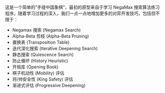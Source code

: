 这是一个简单的“手搓中国象棋”，最初的原型来自于学习 NegaMax 搜索算法练习程序。随着学习过程的深入，我们一点一点地增加更多的对弈开发技巧，包括但不限于：

* Negamax 搜索 (Negamax Search)
* Alpha-Beta 剪枝 (Alpha-Beta Pruning)
* 置换表 (Transposition Table)
* 迭代深化搜索 (Iterative Deepening Search)
* 静态搜索 (Quiescence Search)
* 防止循环 (History Heuristic)
* 开局库 (Opening Book)
* 棋子机动性 (Mobility) 评估
* 将/帅安全性 (King Safety) 评估
* 渐进式评估 (Progressive Deepening)
